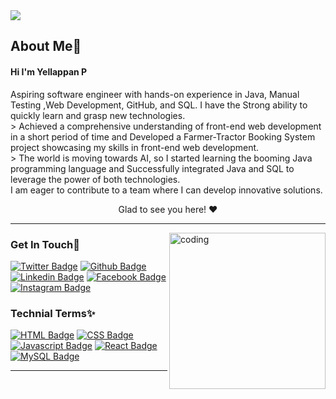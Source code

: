 
<img src="https://github.com/Madesh0143/Madesh0143/blob/main/Banner.png"  />
<h2>About Me🤩</h2> 
<h4>Hi I'm Yellappan P</h4>

<p>Aspiring software engineer with hands-on experience in Java, Manual Testing ,Web Development, GitHub, and SQL. I have the Strong ability to quickly learn and grasp new technologies. <br>
> Achieved a comprehensive understanding of front-end web development in a short period of time and Developed a Farmer-Tractor Booking System project showcasing my skills in front-end web development. <br>
> The world is moving towards AI, so I started learning the booming Java programming language and Successfully integrated Java and SQL to leverage the power of both technologies.<br>
I am eager to contribute to a team where I can develop innovative solutions.
</p>
<p align="center">Glad to see you here! ❤️</p>
<hr>
  
  <img align="right"  height="250" alt="coding" src="https://blog.imarticus.org/wp-content/uploads/2021/12/bwgg.gif">

<h3 align="left">Get In Touch💫</h3>
<p align="left">

[![Twitter Badge](https://img.shields.io/badge/twitter-1DA1F2?style=for-the-badge&logo=twitter&logoColor=white&link=https://twitter.com/yellappan)](https://twitter.com/yellappanp)
[![Github Badge](https://img.shields.io/badge/GitHub-100000?style=for-the-badge&logo=github&logoColor=white)](https://github.com/Madesh0143)
[![Linkedin Badge](https://img.shields.io/badge/LinkedIn-0077B5?style=for-the-badge&logo=linkedin&logoColor=white)](https://www.linkedin.com/in/yellappan0143/)
[![Facebook Badge](https://img.shields.io/badge/Facebook-1877F2?style=for-the-badge&logo=facebook&logoColor=white&link=https://www.facebook.com/yellappan0143)](https://www.facebook.com/yellappan0143)
[![Instagram Badge](https://img.shields.io/badge/Instagram-E4405F?style=for-the-badge&logo=instagram&logoColor=white)](https://instagram.com/m_a_d_e_s_h_0143)

</p>
   
 <h3 align="left">Technial Terms✨</h3>

<p align="left">

 [![HTML Badge](https://img.shields.io/badge/HTML5-E34F26?style=for-the-badge&logo=html5&logoColor=white)](https://www.w3schools.com/html/)
  [![CSS Badge](https://img.shields.io/badge/CSS3-1572B6?style=for-the-badge&logo=css3&logoColor=white)](https://www.w3schools.com/css/)
  [![Javascript Badge](https://img.shields.io/badge/JAVASCRIPT%20-%23323330.svg?&style=for-the-badge&logo=javascript&logoColor=%23F7DF1E)](https://www.w3schools.com/js/)
  [![React Badge](https://img.shields.io/badge/React-20232A?style=for-the-badge&logo=react&logoColor=61DAFB)](https://reactjs.org/)
  [![MySQL Badge](https://img.shields.io/badge/MySQL-00000F?style=for-the-badge&logo=mysql&logoColor=white)](https://www.w3schools.com/MySQL/default.asp)
  
</p> 

<hr>

              

               
                   
